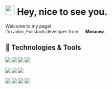 <h1><img src="https://emojis.slackmojis.com/emojis/images/1531849430/4246/blob-sunglasses.gif?1531849430" width="30"/> Hey, nice to see you.</h1>

<p>Welcome to my page! </br> I'm John, Fullstack developer from <img src="https://hatscripts.github.io/circle-flags/flags/ru.svg" width="14"> <b>Moscow</b>.

## 🔧 Technologies & Tools
![](https://img.shields.io/badge/-Linux-informational?style=for-the-badge&logo=linux&logoColor=white&color=0871c4)
![](https://img.shields.io/badge/-Windows-informational?style=for-the-badge&logo=windows&logoColor=white&color=0871c4)
![](https://img.shields.io/badge/-Git-informational?style=for-the-badge&logo=git&logoColor=white&color=0871c4)
![](https://img.shields.io/badge/-PyCharm-informational?style=for-the-badge&logo=intellij-idea&logoColor=white&color=0871c4)

![](https://img.shields.io/badge/-Python-informational?style=for-the-badge&logo=python&logoColor=white&color=c41e3a)
![](https://img.shields.io/badge/-JavaScript-informational?style=for-the-badge&logo=javascript&logoColor=white&color=c41e3a)
![](https://img.shields.io/badge/-Vue-informational?style=for-the-badge&logo=vue.js&logoColor=white&color=c41e3a)

![](https://img.shields.io/badge/-PostgreSQL-informational?style=for-the-badge&logo=postgresql&logoColor=white&color=3b77aa)
![](https://img.shields.io/badge/-MySQL-informational?style=for-the-badge&logo=mysql&logoColor=white&color=3b77aa)
![](https://img.shields.io/badge/-Docker-informational?style=for-the-badge&logo=docker&logoColor=white&color=3b77aa)
![](https://img.shields.io/badge/-VMware-informational?style=for-the-badge&logo=vmware&logoColor=white&color=3b77aa)
